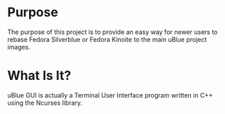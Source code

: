 # Purpose
The purpose of this project is to provide an easy way for newer users to rebase Fedora Silverblue or Fedora Kinoite to the main uBlue project images.

# What Is It?
uBlue GUI is actually a Terminal User Interface program written in C++ using the Ncurses library.